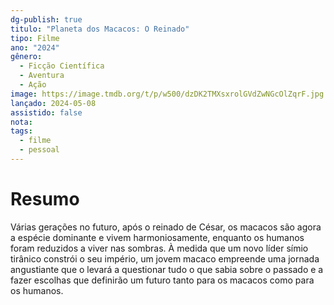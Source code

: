 ```yaml
---
dg-publish: true
titulo: "Planeta dos Macacos: O Reinado"
tipo: Filme
ano: "2024"
gênero:
  - Ficção Científica
  - Aventura
  - Ação
image: https://image.tmdb.org/t/p/w500/dzDK2TMXsxrolGVdZwNGcOlZqrF.jpg
lançado: 2024-05-08
assistido: false
nota:
tags:
  - filme
  - pessoal
---
```

# Resumo
Várias gerações no futuro, após o reinado de César, os macacos são agora a espécie dominante e vivem harmoniosamente, enquanto os humanos foram reduzidos a viver nas sombras. À medida que um novo líder símio tirânico constrói o seu império, um jovem macaco empreende uma jornada angustiante que o levará a questionar tudo o que sabia sobre o passado e a fazer escolhas que definirão um futuro tanto para os macacos como para os humanos.
